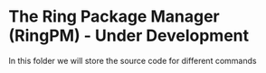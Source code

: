 The Ring Package Manager (RingPM) - Under Development
=====================================================

In this folder we will store the source code for different commands 
